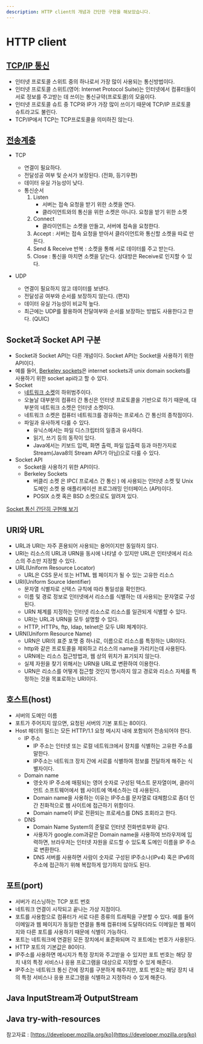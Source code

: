 ```yaml
---
description: HTTP client의 개념과 간단한 구현을 해보았습니다.
---
```


# HTTP client  
## [TCP/IP 통신](https://ko.wikipedia.org/wiki/%EC%9D%B8%ED%84%B0%EB%84%B7_%ED%94%84%EB%A1%9C%ED%86%A0%EC%BD%9C_%EC%8A%A4%EC%9C%84%ED%8A%B8)
 
- 인터넷 프로토콜 스위트 중의 하나로서 가장 많이 사용되는 통신방법이다. 
- 인터넷 프로토콜 스위트(영어: Internet Protocol Suite)는 인터넷에서 컴퓨터들이 서로 정보를 주고받는 데 쓰이는 통신규약(프로토콜)의 모음이다. 
- 인터넷 프로토콜 슈트 중 TCP와 IP가 가장 많이 쓰이기 때문에 TCP/IP 프로토콜 슈트라고도 불린다.
- TCP/IP에서 TCP는 TCP프로토콜을 의미하진 않는다. 

## [전송계층](https://ko.wikipedia.org/wiki/%EC%A0%84%EC%86%A1_%EA%B3%84%EC%B8%B5)  
- TCP
    - 연결이 필요하다.
    - 전달성공 여부 및 순서가 보장된다. (전화, 등기우편)
    - 데이터 유실 가능성이 낮다.
    - 통신순서
        1. Listen 
            - 서버는 접속 요청을 받기 위한 소켓을 연다. 
            - 클라이언트와의 통신을 위한 소켓은 아니다. 요청을 받기 위한 소켓 
        2. Connect 
            - 클라이언트는 소켓을 만들고, 서버에 접속을 요청한다.
        3. Accept : 서버는 접속 요청을 받아서 클라이언트와 통신할 소켓을 따로 만든다. 
        4. Send & Receive 반복 : 소켓을 통해 서로 데이터를 주고 받는다. 
        5. Close : 통신을 마치면 소켓을 닫는다. 상대방은 Receive로 인지할 수 있다. 
        
- UDP
    - 연결이 필요하지 않고 데이터를 보낸다. 
    - 전달성공 여부와 순서를 보장하지 않는다. (편지)   
    - 데이터 유실 가능성이 비교적 높다.
    - 최근에는 UDP를 활용하여 전달여부와 순서를 보장하는 방법도 사용한다고 한다. (QUIC)

## Socket과 Socket API 구분
- Socket과 Socket API는 다른 개념이다. Socket API는 Socket을 사용하기 위한 API이다.
- 예를 들어, [Berkeley sockets](https://en.wikipedia.org/wiki/Berkeley_sockets)은 internet sockets과 unix domain sockets를 사용하기 위한 socket api라고 할 수 있다.  
- Socket
    - [네트워크 소켓](https://ko.wikipedia.org/wiki/%EB%84%A4%ED%8A%B8%EC%9B%8C%ED%81%AC_%EC%86%8C%EC%BC%93)의 하위범주이다. 
    - 오늘날 대부분의 컴퓨터 간 통신은 인터넷 프로토콜을 기반으로 하기 때문에, 대부분의 네트워크 소켓은 인터넷 소켓이다. 
    - 네트워크 소켓은 컴퓨터 네트워크를 경유하는 프로세스 간 통신의 종착점이다. 
    - 파일과 유사하게 다룰 수 있다. 
        - 유닉스에서는 파일 디스크립터의 일종과 유사하다.
        - 읽기, 쓰기 등의 동작이 있다. 
        - Java에서는 키보드 입력, 화면 출력, 파일 입출력 등과 마찬가지로 Stream(Java8의 Stream API가 아님)으로 다룰 수 있다.  
- Socket API
    - Socket을 사용하기 위한 API이다.
    - Berkeley Sockets
        - 버클리 소켓 은 IPC( 프로세스 간 통신 ) 에 사용되는 인터넷 소켓 및 Unix 도메인 소켓 용 애플리케이션 프로그래밍 인터페이스 (API)이다.
        - POSIX 소켓 혹은 BSD 소켓으로도 알려져 있다. 

[Socket 통신 간단히 구현해 보기](<./client_sample.java>) 

## URI와 URL
- URL과 URI는 자주 혼용되어 사용되는 용어이지만 동일하지 않다. 
- URI는 리소스의 URL과 URN을 동시에 나타낼 수 있지만 URL은 인터넷에서 리소스의 주소만 지정할 수 있다. 
- URL(Uniform Resource Locator)
    - URL은 CSS 문서 또는 HTML 웹 페이지가 될 수 있는 고유한 리소스 
- URI(Uniform Source Identifier)
    - 문자열 식별자로 신택스 규칙에 따라 통일성을 확인한다. 
    - 이름 및 경로 정보로 인터넷에서 리소스를 식별하는 데 사용되는 문자열로 구성된다. 
    - URN 체계를 지정하는 인터넷 리소스로 리소스를 일관되게 식별할 수 있다. 
    - URI는 URL과 URN을 모두 설명할 수 있다.
    - HTTP, HTTPs, ftp, Idap, telnet은 모두 URI 체계이다.
- URN(Uniform Resource Name)
    - URN은 URI의 표준 포맷 중 하나로, 이름으로 리소스를 특정하는 URI이다.
    - http와 같은 프로토콜을 제외하고 리소스의 name을 가리키는데 사용된다.
    - URN에는 리소스 접근방법과, 웹 상의 위치가 표기되지 않는다.
    - 실제 자원을 찾기 위해서는 URN을 URL로 변환하여 이용한다.
    - URN은 리소스를 어떻게 접근할 것인지 명시하지 않고 경로와 리소스 자체를 특정하는 것을 목표로하는 URI이다. 


## 호스트(host)
- 서버의 도메인 이름
- 포트가 주어지지 않으면, 요청된 서버의 기본 포트는 80이다.
- Host 헤더의 필드는 모든 HTTP/1.1 요청 메시지 내에 포함되어 전송되어야 한다.
    - IP 주소
        - IP 주소는 인터넷 또는 로컬 네트워크에서 장치를 식별하는 고유한 주소를 말한다. 
        - IP주소는 네트워크 장치 간에 서로를 식별하여 정보를 전달하게 해주는 식별자이다. 
    - Domain name
        - 영숫자 IP 주소에 매핑되는 영어 숫자로 구성된 텍스트 문자열이며, 클라이언트 소프트웨어에서 웹 사이트에 액세스하는 데 사용된다.
        - Domain name을 사용하는 이유는 IP주소를 문자열로 대체함으로 좀더 인간 친화적으로 웹 사이트에 접근하기 위함이다.
        - Domain name이 IP로 전환되는 프로세스를 DNS 조회라고 한다.
    - DNS
        - Domain Name System의 준말로 인터넷 전화번호부와 같다. 
        - 사용자가 google.com과같은 Domain name을 사용하여 브라우저에 입력하면, 브라우저는 인터넷 자원을 로드할 수 있도록 도메인 이름을 IP 주소로 변환한다.
        - DNS 서버를 사용하면 사람이 숫자로 구성된 IP주소나(IPv4) 혹은 IPv6의 주소에 접근하기 위해 복잡하게 암기하지 않아도 된다.  

## 포트(port)
- 서버가 리스닝하는 TCP 포트 번호
- 네트워크 연결이 시작되고 끝나는 가상 지점이다.
- 포트를 사용함으로 컴퓨터가 서로 다른 종류의 트래픽을 구분할 수 있다. 예를 들어 이메일과 웹 페이지가 동일한 연결을 통해 컴퓨터에 도달하더라도 이메일은 웹 페이지와 다른 포트를 사용하기 때문에 식별이 가능하다.
- 포트는 네트워크에 연결된 모든 장치에서 표준화되며 각 포트에는 번호가 사용된다. 
- HTTP 포트의 기본값은 80이다.
- IP주소를 사용하면 메시지가 특정 장치와 주고받을 수 있지만 포트 번호는 해당 장치 내의 특정 서비스나 응용 프로그램을 대상으로 지정할 수 있게 해준다. 
- IP주소는 네트워크 통신 간에 장치를 구분하게 해주지만, 포트 번호는 해당 장치 내의 특정 서비스나 응용 프로그램을 식별하고 지정하라 수 있게 해준다. 
 
## Java InputStream과 OutputStream
## Java try-with-resources

참고자료 : [https://developer.mozilla.org/ko](https://developer.mozilla.org/ko)
